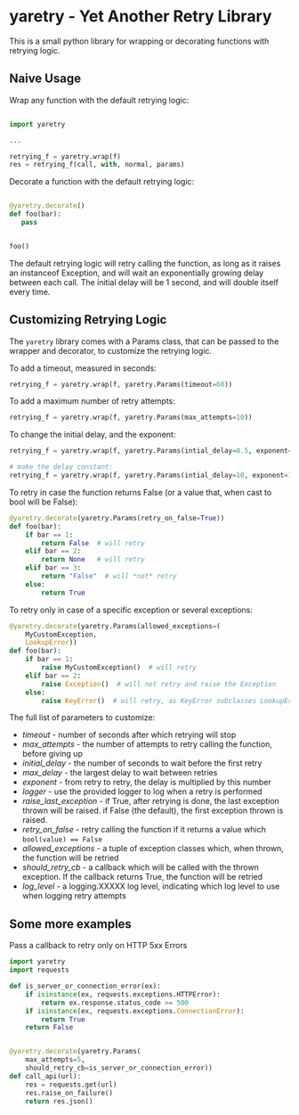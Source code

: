 # yaretry - Yet Another Retry Library

This is a small python library for wrapping or decorating functions with retrying logic.

## Naive Usage

Wrap any function with the default retrying logic:

```python

import yaretry

...

retrying_f = yaretry.wrap(f)
res = retrying_f(call, with, normal, params)
```

Decorate a function with the default retrying logic:

```python

@yaretry.decorate()
def foo(bar):
   pass


foo()
```

The default retrying logic will retry calling the function, as long as it raises an instanceof Exception, and will wait an exponentially growing delay between each call. The initial delay will be 1 second, and will double itself every time.

## Customizing Retrying Logic

The `yaretry` library comes with a Params class, that can be passed to the wrapper and decorator, to customize the retrying logic.

To add a timeout, measured in seconds:

```python
retrying_f = yaretry.wrap(f, yaretry.Params(timeout=60))
```

To add a maximum number of retry attempts:

```python
retrying_f = yaretry.wrap(f, yaretry.Params(max_attempts=10))
```

To change the initial delay, and the exponent:

```python
retrying_f = yaretry.wrap(f, yaretry.Params(intial_delay=0.5, exponent=1.2))

# make the delay constant:
retrying_f = yaretry.wrap(f, yaretry.Params(intial_delay=10, exponent=1))
```

To retry in case the function returns False (or a value that, when cast to bool will be False):
```python
@yaretry.decorate(yaretry.Params(retry_on_false=True))
def foo(bar):
    if bar == 1:
        return False  # will retry
    elif bar == 2:
        return None   # will retry
    elif bar == 3:
        return "False"  # will *not* retry
    else:
        return True
```

To retry only in case of a specific exception or several exceptions:
```python
@yaretry.decorate(yaretry.Params(allowed_exceptions=(
    MyCustomException,
    LookupError))
def foo(bar):
    if bar == 1:
        raise MyCustomException()  # will retry
    elif bar == 2:
        raise Exception()  # will not retry and raise the Exception
    else:
        raise KeyError()  # will retry, as KeyError subclasses LookupError
```

The full list of parameters to customize:

- *timeout* - number of seconds after which retrying will stop
- *max_attempts* - the number of attempts to retry calling the function, before giving up
- *initial_delay* - the number of seconds to wait before the first retry
- *max_delay* - the largest delay to wait between retries
- *exponent* - from retry to retry, the delay is multiplied by this number
- *logger* - use the provided logger to log when a retry is performed
- *raise_last_exception* - if True, after retrying is done, the last exception thrown will be raised. if False (the default), the first exception thrown is raised.
- *retry_on_false* - retry calling the function if it returns a value which `bool(value) == False`
- *allowed_exceptions* - a tuple of exception classes which, when thrown, the function will be retried
- *should_retry_cb* - a callback which will be called with the thrown exception. If the callback returns True, the function will be retried
- *log_level* - a logging.XXXXX log level, indicating which log level to use when logging retry attempts


## Some more examples

Pass a callback to retry only on HTTP 5xx Errors

```python
import yaretry
import requests

def is_server_or_connection_error(ex):
    if isinstance(ex, requests.exceptions.HTTPError):
        return ex.response.status_code >= 500
    if isinstance(ex, requests.exceptions.ConnectionError):
        return True
    return False


@yaretry.decorate(yaretry.Params(
    max_attempts=5,
    should_retry_cb=is_server_or_connection_error))
def call_api(url):
    res = requests.get(url)
    res.raise_on_failure()
    return res.json()
```

